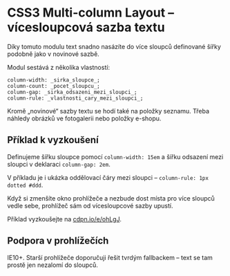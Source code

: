 CSS3 Multi-column Layout – vícesloupcová sazba textu
====================================================

Díky tomuto modulu text snadno nasázíte do více sloupců definované šířky podobně jako v novinové sazbě.

Modul sestává z několika vlastností:

    column-width: _sirka_sloupce_;
    column-count: _pocet_sloupcu_;
    column-gap: _sirka_odsazeni_mezi_sloupci_;
    column-rule: _vlastnosti_cary_mezi_sloupci_;
    
Kromě „novinové“ sazby textu se hodí také na položky seznamu. Třeba náhledy obrázků ve fotogalerii nebo položky e-shopu. 

Příklad k vyzkoušení
--------------------

Definujeme šířku sloupce pomocí `column-width: 15em` a šířku odsazení mezi sloupci v deklaraci `column-gap: 2em`. 

V příkladu je i ukázka oddělovací čáry mezi sloupci – `column-rule: 1px dotted #ddd`.

Když si zmenšíte okno prohlížeče a nezbude dost místa pro více sloupců vedle sebe, prohlížeč sám od vícesloupcové sazby upustí. 

Příklad vyzkoušejte na [cdpn.io/e/ohLgJ](http://cdpn.io/e/ohLgJ).


Podpora v prohlížečích
----------------------

IE10+. Starší prohlížeče doporučuji řešit tvrdým fallbackem – text se tam prostě jen nezalomí do sloupců.
